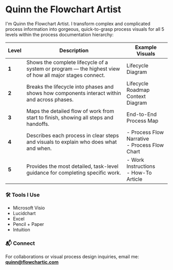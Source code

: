 # Quinn the Flowchart Artist  

I'm Quinn the Flowchart Artist. I transform complex and complicated process information into gorgeous, quick-to-grasp process visuals for all 5 levels within the process documentation hierarchy:

| **Level** | **Description** | **Example Visuals** |
|------------|-----------------|---------------------|
| **1**    | Shows the complete lifecycle of a system or program — the highest view of how all major stages connect. | Lifecycle Diagram |
| **2**    | Breaks the lifecycle into phases and shows how components interact within and across phases. | Lifecycle Roadmap<br> Context Diagram |
| **3**    | Maps the detailed flow of work from start to finish, showing all steps and handoffs. | End-to-End Process Map |
| **4**    | Describes each process in clear steps and visuals to explain who does what and when. | - Process Flow Narrative<br> - Process Flow Chart |
| **5**    | Provides the most detailed, task-level guidance for completing specific work. | - Work Instructions<br> - How-To Article |

### 🛠 Tools I Use  
- Microsoft Visio  
- Lucidchart
- Excel
- Pencil + Paper
- Intuition

### 📬 Connect  
For collaborations or visual process design inquiries, email me:  **quinn@flowchartic.com**

